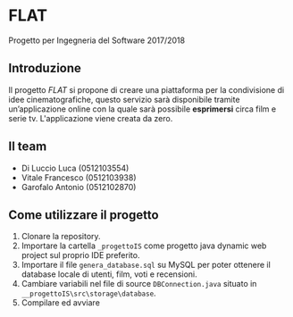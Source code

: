 # FLAT
Progetto per Ingegneria del Software 2017/2018

## Introduzione
Il progetto *FLAT* si propone di creare una piattaforma per la condivisione di idee cinematografiche, questo servizio sarà disponibile tramite un’applicazione online con la quale sarà possibile **esprimersi** circa film e serie tv. L'applicazione viene creata da zero.

## Il team

 - Di Luccio Luca (0512103554)
 - Vitale Francesco (0512103938)
 - Garofalo Antonio (0512102870)

## Come utilizzare il progetto

 1. Clonare la repository.
 2. Importare la cartella `_progettoIS` come progetto java dynamic web project sul proprio IDE preferito.
 3. Importare il file `genera_database.sql` su MySQL per poter ottenere il database locale di utenti, film, voti e recensioni.
 4. Cambiare variabili nel file di source `DBConnection.java` situato in `__progettoIS\src\storage\database`.
 5. Compilare ed avviare

